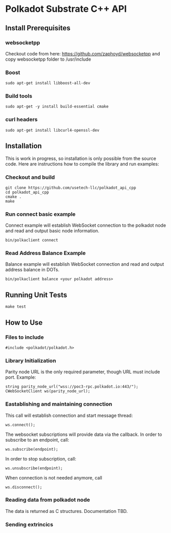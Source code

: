 # Polkadot Substrate C++ API

## Install Prerequisites

### websocketpp
Checkout code from here: https://github.com/zaphoyd/websocketpp
and copy websocketpp folder to /usr/include

### Boost
```
sudo apt-get install libboost-all-dev
```

### Build tools
```
sudo apt-get -y install build-essential cmake
```

### curl headers
```
sudo apt-get install libcurl4-openssl-dev
```

## Installation

This is work in progress, so installation is only possible from the source code.
Here are instructions how to compile the library and run examples:

### Checkout and build
```
git clone https://github.com/usetech-llc/polkadot_api_cpp
cd polkadot_api_cpp
cmake .
make
```

### Run connect basic example

Connect example will establish WebSocket connection to the polkadot node and read and output basic node information.
```
bin/polkaclient connect
```

### Read Address Balance Example

Balance example will establish WebSocket connection and read and output address balance in DOTs.
```
bin/polkaclient balance <your polkadot address>
```


## Running Unit Tests

```
make test
```

## How to Use

### Files to include
```
#include <polkadot/polkadot.h>
```

### Library Initialization
Parity node URL is the only required parameter, though URL must include port. Example:
```
string parity_node_url("wss://poc3-rpc.polkadot.io:443/");
CWebSocketClient ws(parity_node_url);
```

### Eastablishing and maintaining connection
This call will establish connection and start message thread:
```
ws.connect();
```

The websocket subscriptions will provide data via the callback. In order to subscribe to an endpoint, call:
```
ws.subscribe(endpoint);
```

In order to stop subscription, call:
```
ws.unsubscribe(endpoint);
```

When connection is not needed anymore, call
```
ws.disconnect();
```

### Reading data from polkadot node
The data is returned as C structures. Documentation TBD.

### Sending extrincics
